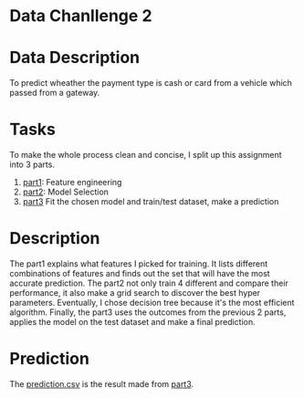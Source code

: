 # Data Chanllenge 2

# Data Description
To predict wheather the payment type is cash or card from a vehicle which passed from a gateway.

# Tasks
To make the whole process clean and concise, I split up this assignment into 3 parts. 
1. [part1](/part1.ipynb): Feature engineering
2. [part2](/part2.ipynb): Model Selection
3. [part3](/part3.ipynb) Fit the chosen model and train/test dataset, make a prediction

# Description 

The part1 explains what features I picked for training. It lists different combinations of features and finds out the set that will have the most accurate prediction. The part2 not only train 4 different and compare their performance, it also make a grid search to discover the best hyper parameters. Eventually, I chose decision tree because it's the most efficient algorithm. Finally, the part3 uses the outcomes from the previous 2 parts, applies the model on the test dataset and make a final prediction.



# Prediction
The [prediction.csv](/prediction.csv) is the result made from [part3](/part3.ipynb).

